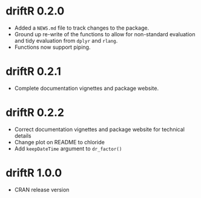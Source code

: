 # driftR 0.2.0

* Added a `NEWS.md` file to track changes to the package.
* Ground up re-write of the functions to allow for non-standard evaluation and tidy evaluation from `dplyr` and `rlang`.
* Functions now support piping.

# driftR 0.2.1

* Complete documentation vignettes and package website.

# driftR 0.2.2

* Correct documentation vignettes and package website for technical details
* Change plot on README to chloride
* Add `keepDateTime` argument to `dr_factor()`

# driftR 1.0.0

* CRAN release version
